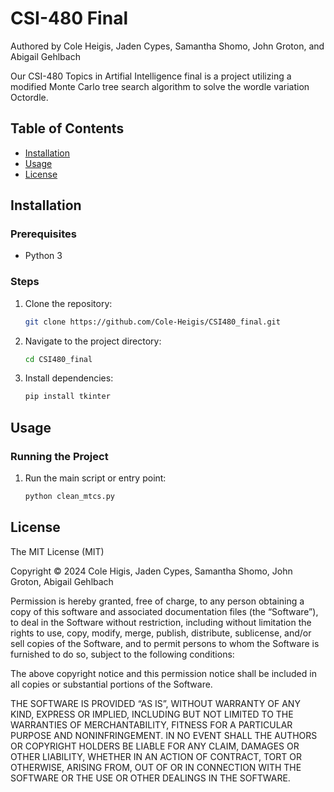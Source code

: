 # CSI-480 Final
Authored by Cole Heigis, Jaden Cypes, Samantha Shomo, John Groton, and Abigail Gehlbach

Our CSI-480 Topics in Artifial Intelligence final is a project utilizing a modified Monte Carlo tree search algorithm to solve the wordle variation Octordle.

## Table of Contents

- [Installation](#installation)
- [Usage](#usage)
- [License](#license)

## Installation

### Prerequisites
- Python 3

### Steps
1. Clone the repository:
    ```bash
    git clone https://github.com/Cole-Heigis/CSI480_final.git
    ```
2. Navigate to the project directory:
    ```bash
    cd CSI480_final
    ```
3. Install dependencies:
    ```bash
    pip install tkinter

## Usage

### Running the Project
1. Run the main script or entry point:
    ```bash
    python clean_mtcs.py
    ```
## License

The MIT License (MIT)

Copyright © 2024 Cole Higis, Jaden Cypes, Samantha Shomo, John Groton, Abigail Gehlbach

Permission is hereby granted, free of charge, to any person obtaining a copy of this software and associated documentation files (the “Software”), to deal in the Software without restriction, including without limitation the rights to use, copy, modify, merge, publish, distribute, sublicense, and/or sell copies of the Software, and to permit persons to whom the Software is furnished to do so, subject to the following conditions:

The above copyright notice and this permission notice shall be included in all copies or substantial portions of the Software.

THE SOFTWARE IS PROVIDED “AS IS”, WITHOUT WARRANTY OF ANY KIND, EXPRESS OR IMPLIED, INCLUDING BUT NOT LIMITED TO THE WARRANTIES OF MERCHANTABILITY, FITNESS FOR A PARTICULAR PURPOSE AND NONINFRINGEMENT. IN NO EVENT SHALL THE AUTHORS OR COPYRIGHT HOLDERS BE LIABLE FOR ANY CLAIM, DAMAGES OR OTHER LIABILITY, WHETHER IN AN ACTION OF CONTRACT, TORT OR OTHERWISE, ARISING FROM, OUT OF OR IN CONNECTION WITH THE SOFTWARE OR THE USE OR OTHER DEALINGS IN THE SOFTWARE.


